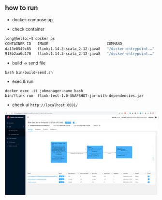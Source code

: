 ## how to run 

- docker-compose up 

- check container

```bash
long@hello:~$ docker ps
CONTAINER ID   IMAGE                           COMMAND                  CREATED          STATUS          PORTS                                                 NAMES
da13e8549c85   flink:1.14.3-scala_2.12-java8   "/docker-entrypoint.…"   51 seconds ago   Up 26 seconds   6123/tcp, 8081/tcp                                    taskmanager-name
918b2aa6d170   flink:1.14.3-scala_2.12-java8   "/docker-entrypoint.…"   51 seconds ago   Up 26 seconds   6123/tcp, 0.0.0.0:8081->8081/tcp, :::8081->8081/tcp   jobmanager-name

```

- build -> send file 

```aidl
bash bin/build-send.sh
```

- exec & run 

```aidl
docker exec -it jobmanager-name bash
bin/flink run  flink-test-1.0-SNAPSHOT-jar-with-dependencies.jar 
```

- check ui ```http://localhost:8081/```

![](./doc/complete-job.png)